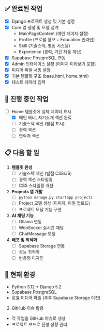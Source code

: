 ## ✅ 완료된 작업
  - [x] Django 프로젝트 생성 및 기본 설정
  - [x] Core 앱 생성 및 모델 설계
    - MainPageContent (메인 페이지 설정)
    - Profile (프로필 정보 + Education 인라인)
    - Skill (기술스택, 별점 시스템)
    - Experience (경력, 기간 자동 계산)
  - [x] Supabase PostgreSQL 연동
  - [x] Admin 인터페이스 설정 (이미지 미리보기 포함)
  - [x] 미디어 파일 서빙 설정
  - [x] 기본 템플릿 구조 (base.html, home.html)
  - [x] 테스트 데이터 입력

  ## 🔄 진행 중인 작업
  - [ ] Home 템플릿에 실제 데이터 표시
    - [x] 메인 배너, 자기소개 섹션 완료
    - [ ] 기술스택 섹션 (별점 표시)
    - [ ] 경력 섹션
    - [ ] 연락처 섹션

  ## 📋 다음 할 일
  1. **템플릿 완성**
     - [ ] 기술스택 섹션 (별점 CSS/JS)
     - [ ] 경력 섹션 스타일링
     - [ ] CSS 스타일링 개선

  2. **Projects 앱 개발**
     - [ ] `python manage.py startapp projects`
     - [ ] Project 모델 생성 (이미지, 파일 업로드)
     - [ ] 프로젝트 모달 기능 구현

  3. **AI 채팅 기능**
     - [ ] Ollama 연동
     - [ ] WebSocket 실시간 채팅
     - [ ] ChatMessage 모델

  4. **배포 및 최적화**
     - [ ] Supabase Storage 연동
     - [ ] 성능 최적화
     - [ ] 반응형 디자인

  ## 🔧 현재 환경
  - Python 3.12 + Django 5.2
  - Supabase PostgreSQL
  - 로컬 미디어 파일 (추후 Supabase Storage 이전)

  2. GitHub 이슈 활용
  - 각 작업을 GitHub 이슈로 생성
  - 프로젝트 보드로 진행 상황 관리
